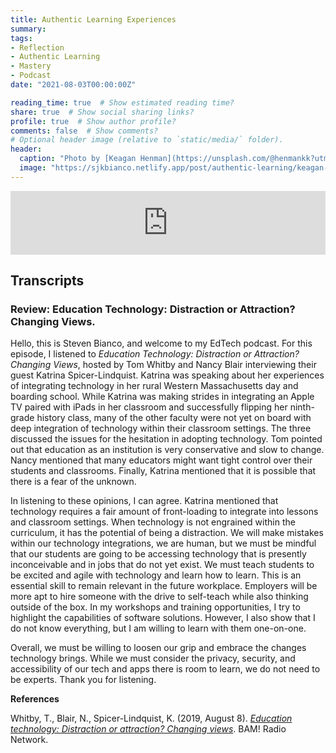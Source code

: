 ```yaml
---
title: Authentic Learning Experiences
summary: 
tags:
- Reflection
- Authentic Learning
- Mastery
- Podcast
date: "2021-08-03T00:00:00Z"

reading_time: true  # Show estimated reading time?
share: true  # Show social sharing links?
profile: true  # Show author profile?
comments: false  # Show comments?
# Optional header image (relative to `static/media/` folder).
header:
  caption: "Photo by [Keagan Henman](https://unsplash.com/@henmankk?utm_source=unsplash&utm_medium=referral&utm_content=creditCopyText) on [Unsplash](https://unsplash.com/s/photos/create?utm_source=unsplash&utm_medium=referral&utm_content=creditCopyText)"
  image: "https://sjkbianco.netlify.app/post/authentic-learning/keagan-henman-pPxJTtxfV1A-unsplash.jpg"
---
```


<!-- Add a paragraph reflecting on your experience with at least one of the activities you completed related to authentic learning experiences. What did you learn? How and why would you integrate one of the digital tools from these activities in your own professional practice?-->

<iframe src="https://anchor.fm/steven-bianco/embed" height="102px" width="100%" frameborder="0" scrolling="no"></iframe>

## Transcripts

### Review: Education Technology: Distraction or Attraction? Changing Views.

Hello, this is Steven Bianco, and welcome to my EdTech podcast. For this episode, I listened to *Education Technology: Distraction or Attraction? Changing Views*, hosted by Tom Whitby and Nancy Blair interviewing their guest Katrina Spicer-Lindquist. Katrina was speaking about her experiences of integrating technology in her rural Western Massachusetts day and boarding school. While Katrina was making strides in integrating an Apple TV paired with iPads in her classroom and successfully flipping her ninth-grade history class, many of the other faculty were not yet on board with deep integration of technology within their classroom settings. The three discussed the issues for the hesitation in adopting technology. Tom pointed out that education as an institution is very conservative and slow to change. Nancy mentioned that many educators might want tight control over their students and classrooms. Finally, Katrina mentioned that it is possible that there is a fear of the unknown.

In listening to these opinions, I can agree. Katrina mentioned that technology requires a fair amount of front-loading to integrate into lessons and classroom settings. When technology is not engrained within the curriculum, it has the potential of being a distraction. We will make mistakes within our technology integrations, we are human, but we must be mindful that our students are going to be accessing technology that is presently inconceivable and in jobs that do not yet exist. We must teach students to be excited and agile with technology and learn how to learn. This is an essential skill to remain relevant in the future workplace. Employers will be more apt to hire someone with the drive to self-teach while also thinking outside of the box. In my workshops and training opportunities, I try to highlight the capabilities of software solutions. However, I also show that I do not know everything, but I am willing to learn with them one-on-one.

Overall, we must be willing to loosen our grip and embrace the changes technology brings. While we must consider the privacy, security, and accessibility of our tech and apps there is room to learn, we do not need to be experts. Thank you for listening.

**References**

Whitby, T., Blair, N., Spicer-Lindquist, K. (2019, August 8). *[Education technology: Distraction or attraction? Changing views](https://www.bamradionetwork.com/track/education-technology-distraction-or-attraction-changing-views/)*. BAM! Radio Network.
